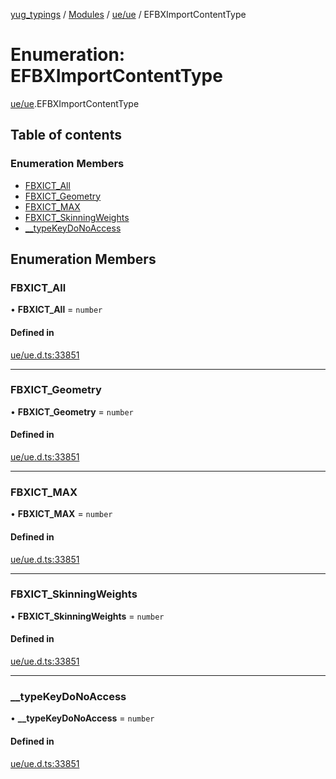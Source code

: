 [yug_typings](../README.md) / [Modules](../modules.md) / [ue/ue](../modules/ue_ue.md) / EFBXImportContentType

# Enumeration: EFBXImportContentType

[ue/ue](../modules/ue_ue.md).EFBXImportContentType

## Table of contents

### Enumeration Members

- [FBXICT\_All](ue_ue.EFBXImportContentType.md#fbxict_all)
- [FBXICT\_Geometry](ue_ue.EFBXImportContentType.md#fbxict_geometry)
- [FBXICT\_MAX](ue_ue.EFBXImportContentType.md#fbxict_max)
- [FBXICT\_SkinningWeights](ue_ue.EFBXImportContentType.md#fbxict_skinningweights)
- [\_\_typeKeyDoNoAccess](ue_ue.EFBXImportContentType.md#__typekeydonoaccess)

## Enumeration Members

### FBXICT\_All

• **FBXICT\_All** = `number`

#### Defined in

[ue/ue.d.ts:33851](https://github.com/YugMetaverse/yug_typings/blob/25cad34/ue/ue.d.ts#L33851)

___

### FBXICT\_Geometry

• **FBXICT\_Geometry** = `number`

#### Defined in

[ue/ue.d.ts:33851](https://github.com/YugMetaverse/yug_typings/blob/25cad34/ue/ue.d.ts#L33851)

___

### FBXICT\_MAX

• **FBXICT\_MAX** = `number`

#### Defined in

[ue/ue.d.ts:33851](https://github.com/YugMetaverse/yug_typings/blob/25cad34/ue/ue.d.ts#L33851)

___

### FBXICT\_SkinningWeights

• **FBXICT\_SkinningWeights** = `number`

#### Defined in

[ue/ue.d.ts:33851](https://github.com/YugMetaverse/yug_typings/blob/25cad34/ue/ue.d.ts#L33851)

___

### \_\_typeKeyDoNoAccess

• **\_\_typeKeyDoNoAccess** = `number`

#### Defined in

[ue/ue.d.ts:33851](https://github.com/YugMetaverse/yug_typings/blob/25cad34/ue/ue.d.ts#L33851)
